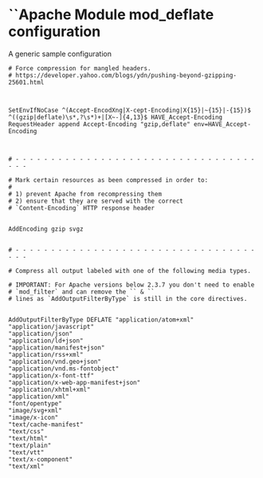 <!--
parent: 'Fine tuning TAO 26 settings (Alternative data storage)'
created_at: '2014-08-29 15:24:27'
updated_at: '2014-08-29 15:24:27'
authors:
    - 'Joel Bout'
tags: {  }
-->

``Apache Module mod_deflate configuration
========================================

A generic sample configuration



    # Force compression for mangled headers.
    # https://developer.yahoo.com/blogs/ydn/pushing-beyond-gzipping-25601.html



    SetEnvIfNoCase ^(Accept-EncodXng|X-cept-Encoding|X{15}|~{15}|-{15})$ ^((gzip|deflate)\s*,?\s*)+|[X~-]{4,13}$ HAVE_Accept-Encoding
    RequestHeader append Accept-Encoding "gzip,deflate" env=HAVE_Accept-Encoding



    # - - - - - - - - - - - - - - - - - - - - - - - - - - - - - - - - - - - - -

    # Mark certain resources as been compressed in order to:
    #
    # 1) prevent Apache from recompressing them
    # 2) ensure that they are served with the correct
    # `Content-Encoding` HTTP response header


    AddEncoding gzip svgz


    # - - - - - - - - - - - - - - - - - - - - - - - - - - - - - - - - - - - - -

    # Compress all output labeled with one of the following media types.

    # IMPORTANT: For Apache versions below 2.3.7 you don't need to enable
    # `mod_filter` and can remove the `` & ``
    # lines as `AddOutputFilterByType` is still in the core directives.


    AddOutputFilterByType DEFLATE "application/atom+xml" 
    "application/javascript" 
    "application/json" 
    "application/ld+json" 
    "application/manifest+json" 
    "application/rss+xml" 
    "application/vnd.geo+json" 
    "application/vnd.ms-fontobject" 
    "application/x-font-ttf" 
    "application/x-web-app-manifest+json" 
    "application/xhtml+xml" 
    "application/xml" 
    "font/opentype" 
    "image/svg+xml" 
    "image/x-icon" 
    "text/cache-manifest" 
    "text/css" 
    "text/html" 
    "text/plain" 
    "text/vtt" 
    "text/x-component" 
    "text/xml"




